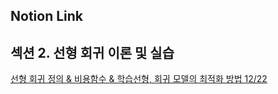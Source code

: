 ## Notion Link

## **섹션 2. 선형 회귀 이론 및 실습**

[선형 회귀 정의 & 비용함수 & 학습선형, 회귀 모델의 최적화 방법 12/22](https://determined-fan-807.notion.site/12-22-bb1352d6d90143a48edcd6c7254b2d0a)

